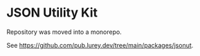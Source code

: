 # JSON Utility Kit

Repository was moved into a monorepo.

See <https://github.com/pub.lurey.dev/tree/main/packages/jsonut>.
